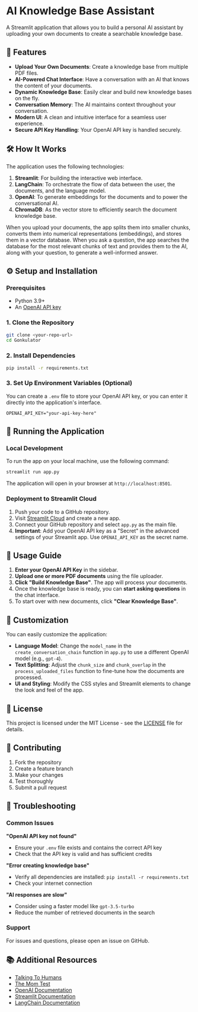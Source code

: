 # AI Knowledge Base Assistant

A Streamlit application that allows you to build a personal AI assistant by uploading your own documents to create a searchable knowledge base.

## 🚀 Features

- **Upload Your Own Documents**: Create a knowledge base from multiple PDF files.
- **AI-Powered Chat Interface**: Have a conversation with an AI that knows the content of your documents.
- **Dynamic Knowledge Base**: Easily clear and build new knowledge bases on the fly.
- **Conversation Memory**: The AI maintains context throughout your conversation.
- **Modern UI**: A clean and intuitive interface for a seamless user experience.
- **Secure API Key Handling**: Your OpenAI API key is handled securely.

## 🛠️ How It Works

The application uses the following technologies:

1.  **Streamlit**: For building the interactive web interface.
2.  **LangChain**: To orchestrate the flow of data between the user, the documents, and the language model.
3.  **OpenAI**: To generate embeddings for the documents and to power the conversational AI.
4.  **ChromaDB**: As the vector store to efficiently search the document knowledge base.

When you upload your documents, the app splits them into smaller chunks, converts them into numerical representations (embeddings), and stores them in a vector database. When you ask a question, the app searches the database for the most relevant chunks of text and provides them to the AI, along with your question, to generate a well-informed answer.

## ⚙️ Setup and Installation

### Prerequisites

- Python 3.9+
- An [OpenAI API key](https://platform.openai.com/api-keys)

### 1. Clone the Repository
```bash
git clone <your-repo-url>
cd Gonkulator
```

### 2. Install Dependencies
```bash
pip install -r requirements.txt
```

### 3. Set Up Environment Variables (Optional)
You can create a `.env` file to store your OpenAI API key, or you can enter it directly into the application's interface.
```
OPENAI_API_KEY="your-api-key-here"
```

## 🚀 Running the Application

### Local Development
To run the app on your local machine, use the following command:
```bash
streamlit run app.py
```
The application will open in your browser at `http://localhost:8501`.

### Deployment to Streamlit Cloud
1.  Push your code to a GitHub repository.
2.  Visit [Streamlit Cloud](https://streamlit.io/cloud) and create a new app.
3.  Connect your GitHub repository and select `app.py` as the main file.
4.  **Important**: Add your OpenAI API key as a "Secret" in the advanced settings of your Streamlit app. Use `OPENAI_API_KEY` as the secret name.

## 📖 Usage Guide

1.  **Enter your OpenAI API Key** in the sidebar.
2.  **Upload one or more PDF documents** using the file uploader.
3.  **Click "Build Knowledge Base"**. The app will process your documents.
4.  Once the knowledge base is ready, you can **start asking questions** in the chat interface.
5.  To start over with new documents, click **"Clear Knowledge Base"**.

## 🔧 Customization

You can easily customize the application:

-   **Language Model**: Change the `model_name` in the `create_conversation_chain` function in `app.py` to use a different OpenAI model (e.g., `gpt-4`).
-   **Text Splitting**: Adjust the `chunk_size` and `chunk_overlap` in the `process_uploaded_files` function to fine-tune how the documents are processed.
-   **UI and Styling**: Modify the CSS styles and Streamlit elements to change the look and feel of the app.

## 📝 License

This project is licensed under the MIT License - see the [LICENSE](LICENSE) file for details.

## 🤝 Contributing

1. Fork the repository
2. Create a feature branch
3. Make your changes
4. Test thoroughly
5. Submit a pull request

## 🐛 Troubleshooting

### Common Issues

**"OpenAI API key not found"**
- Ensure your `.env` file exists and contains the correct API key
- Check that the API key is valid and has sufficient credits

**"Error creating knowledge base"**
- Verify all dependencies are installed: `pip install -r requirements.txt`
- Check your internet connection

**"AI responses are slow"**
- Consider using a faster model like `gpt-3.5-turbo`
- Reduce the number of retrieved documents in the search

### Support
For issues and questions, please open an issue on GitHub.

## 📚 Additional Resources

- [Talking To Humans](https://talkingtohumans.com/)
- [The Mom Test](https://momtestbook.com/)
- [OpenAI Documentation](https://platform.openai.com/docs)
- [Streamlit Documentation](https://docs.streamlit.io/)
- [LangChain Documentation](https://python.langchain.com/) 